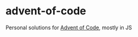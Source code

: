 # advent-of-code
Personal solutions for [Advent of Code](https://adventofcode.com/events), mostly in JS